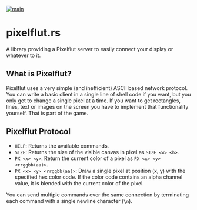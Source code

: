 [![main](https://github.com/oltoko/pixelflut.rs/workflows/main/badge.svg)](https://github.com/oltoko/pixelflut.rs/actions?query=workflow%3Amain)

# pixelflut.rs
A library providing a Pixelflut server to easily connect your display or whatever to it. 

## What is Pixelflut?

Pixelflut uses a very simple (and inefficient) ASCII based network protocol. You can write a basic client in a single line of shell code if you want, but you only get to change a single pixel at a time. If you want to get rectangles, lines, text or images on the screen you have to implement that functionality yourself. That is part of the game.

## Pixelflut Protocol

* `HELP`: Returns the available commands.
* `SIZE`: Returns the size of the visible canvas in pixel as `SIZE <w> <h>`.
* `PX <x> <y>`: Return the current color of a pixel as `PX <x> <y> <rrggbb(aa)>`.
* `PX <x> <y> <rrggbb(aa)>`: Draw a single pixel at position (x, y) with the specified hex color code. If the color code contains an alpha channel value, it is blended with the current color of the pixel.

You can send multiple commands over the same connection by terminating each command with a single newline character (`\n`).
